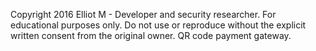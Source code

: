 Copyright 2016 Elliot M - Developer and security researcher.
For educational purposes only. Do not use or reproduce without the explicit written consent from the original owner.
QR code payment gateway.
